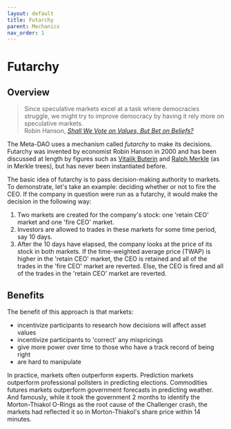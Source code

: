 ```yaml
---
layout: default
title: Futarchy
parent: Mechanics
nav_order: 1
---
```


# Futarchy

## Overview

> Since speculative markets excel at a task where democracies struggle, we might try to
> improve democracy by having it rely more on speculative markets.\
> Robin Hanson, *[Shall We Vote on Values, But Bet on Beliefs?](http://hanson.gmu.edu/futarchy2013.pdf)*

The Meta-DAO uses a mechanism called *futarchy* to make its decisions. Futarchy
was invented by economist Robin Hanson in 2000 and has been discussed at length
by figures such as [Vitalik Buterin](https://blog.ethereum.org/2014/08/21/introduction-futarchy)
and [Ralph Merkle](https://www.ralphmerkle.com/papers/DAOdemocracyDraft.pdf)
(as in Merkle trees), but has never been instantiated before.

The basic idea of futarchy is to pass decision-making authority to markets.
To demonstrate, let's take an example: deciding whether or not to fire the CEO.
If the company in question were run as a futarchy, it would make the decision
in the following way:
1. Two markets are created for the company's stock: one 'retain CEO' market and
one 'fire CEO' market. 
2. Investors are allowed to trades in these markets for some time period, say 10
days.
3. After the 10 days have elapsed, the company looks at the price of its stock
in both markets. If the time-weighted average price (TWAP) is higher in the
'retain CEO' market, the CEO is retained and all of the trades in the 'fire CEO'
market are reverted. Else, the CEO is fired and all of the trades in the 'retain
CEO' market are reverted.

## Benefits

The benefit of this approach is that markets:
- incentivize participants to research how decisions will affect asset values
- incentivize participants to 'correct' any mispricings
- give more power over time to those who have a track record of being right
- are hard to manipulate

In practice, markets often outperform experts. Prediction markets outperform professional pollsters
in predicting elections. Commodities futures markets outperform government forecasts
in predicting weather. And famously, while it took the government 2 months to
identify the Morton-Thiakol O-Rings as the root cause of the Challenger crash,
the markets had reflected it so in Morton-Thiakol's share price within 14 minutes.


